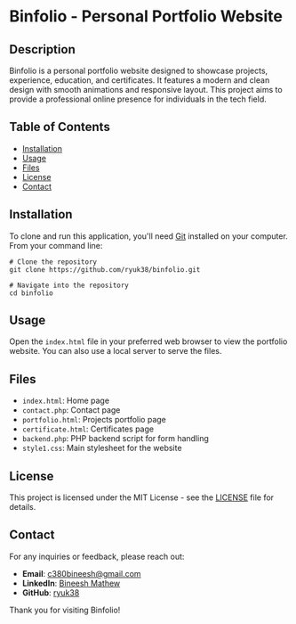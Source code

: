 
# Binfolio - Personal Portfolio Website

## Description
Binfolio is a personal portfolio website designed to showcase projects, experience, education, and certificates. It features a modern and clean design with smooth animations and responsive layout. This project aims to provide a professional online presence for individuals in the tech field.

## Table of Contents
- [Installation](#installation)
- [Usage](#usage)
- [Files](#files)
- [License](#license)
- [Contact](#contact)

## Installation
To clone and run this application, you'll need [Git](https://git-scm.com) installed on your computer. From your command line:

```
# Clone the repository
git clone https://github.com/ryuk38/binfolio.git

# Navigate into the repository
cd binfolio
```

## Usage
Open the `index.html` file in your preferred web browser to view the portfolio website. You can also use a local server to serve the files.

## Files
- `index.html`: Home page
- `contact.php`: Contact page
- `portfolio.html`: Projects portfolio page
- `certificate.html`: Certificates page
- `backend.php`: PHP backend script for form handling
- `style1.css`: Main stylesheet for the website

## License
This project is licensed under the MIT License - see the [LICENSE](LICENSE) file for details.

## Contact
For any inquiries or feedback, please reach out:

- **Email**: c380bineesh@gmail.com
- **LinkedIn**: [Bineesh Mathew](https://www.linkedin.com/in/bineesh38/)
- **GitHub**: [ryuk38](https://github.com/ryuk38)

Thank you for visiting Binfolio!

